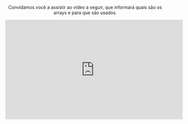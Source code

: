 <div style="text-align:center;"> 
</body>

<p>Convidamos você a assistir ao vídeo a seguir, que informará quais são os arrays e para que são usados.</p>

<iframe width="560" height="315" align="middle" src="https://www.youtube.com/embed/2sIoLv6SHhM" frameborder="0" allow="autoplay; encrypted-media" allowfullscreen></iframe>


</div>
<body>
